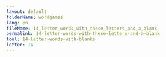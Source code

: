 ```yaml
---
layout: default
folderName: wordgames
lang: en
fileName: 14_letter_words_with_these_letters_and_a_blank
permalink: 14-letter-words-with-these-letters-and-a-blank
tool: 14-letter-words-with-blanks
letter: 14
---
```

